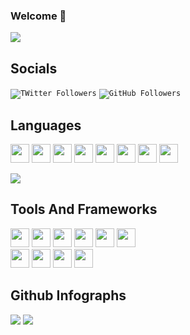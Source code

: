 ### Welcome 👋

<img src="https://github-profile-summary-cards.vercel.app/api/cards/profile-details?username=jackmcguire1&theme=radical&hide_border=true"/>


## Socials
<code><img src="https://img.shields.io/twitter/follow/crazyjack12?label=Twitter&logo=twitter&style=for-the-badge&color=blue" alt="TWitter Followers"/></code>
<code><img src="https://img.shields.io/github/followers/jackmcguire1?label=Followers&logo=GitHub&style=for-the-badge" alt="GitHub Followers" /></code>

## Languages
<code><img height="30" src="https://img.shields.io/badge/JavaScript-323330?style=for-the-badge&logo=javascript&logoColor=F7DF1E"></code>
<code><img height="30" src="https://img.shields.io/badge/TypeScript-007ACC?style=for-the-badge&logo=typescript&logoColor=white"></code>
<code><img height="30" src="https://img.shields.io/badge/CSS3-1572B6?style=for-the-badge&logo=css3&logoColor=white"></code>
<code><img height="30" src="https://img.shields.io/badge/HTML5-E34F26?style=for-the-badge&logo=html5&logoColor=white"></code>
<code><img height="30" src="https://img.shields.io/badge/Java-ED8B00?style=for-the-badge&logo=java&logoColor=white"></code>
<code><img height="30" src="https://img.shields.io/badge/json-5E5C5C?style=for-the-badge&logo=json&logoColor=white"></code>
<code><img height="30" src="https://img.shields.io/badge/Python-FFD43B?style=for-the-badge&logo=python&logoColor=blue"></code>
<code><img height="30" src="https://img.shields.io/badge/Go-00599C?style=for-the-badge&logo=go&logoColor=blue"></code>

<img src="https://github-readme-stats.vercel.app/api/top-langs/?username=jackmcguire1" align="center">


## Tools And Frameworks

<code><img height="30" src="https://img.shields.io/badge/React-20232A?style=for-the-badge&logo=react&logoColor=61DAFB"></code>
<code><img height="30" src="https://img.shields.io/badge/Node.js-339933?style=for-the-badge&logo=nodedotjs&logoColor=white"></code>
<code><img height="30" src="https://img.shields.io/badge/Angular-DD0031?style=for-the-badge&logo=angular&logoColor=white"></code>
<code><img height="30" src="https://img.shields.io/badge/Material%20UI-007FFF?style=for-the-badge&logo=mui&logoColor=white"></code>
<code><img height="30" src="https://img.shields.io/badge/Bootstrap-563D7C?style=for-the-badge&logo=bootstrap&logoColor=white"></code>
<code><img height="30" src="https://img.shields.io/badge/Vuejs-563D7C?style=for-the-badge&logo=vuejs&logoColor=green"></code>
<br>
<code><img height="30" src="https://img.shields.io/badge/PostgreSQL-316192?style=for-the-badge&logo=postgresql&logoColor=white"></code>
<code><img height="30" src="https://img.shields.io/badge/MySQL-005C84?style=for-the-badge&logo=mysql&logoColor=white"></code>
<code><img height="30" src="https://img.shields.io/badge/Redis-DD0031?style=for-the-badge&logo=redis&logoColor=white"></code>
<code><img height="30" src="https://img.shields.io/badge/AWS-ED8B00?style=for-the-badge&logo=aws&logoColor=orange"></code>
## Github Infographs

<img src="https://github-readme-stats.vercel.app/api?username=jackmcguire1"/>
<img src="https://activity-graph.herokuapp.com/graph?username=jackmcguire1&theme=dracula"/>
<!--
**jackmcguire1/jackmcguire1** is a ✨ _special_ ✨ repository because its `README.md` (this file) appears on your GitHub profile.

Here are some ideas to get you started:

- 🔭 I’m currently working on ...
- 🌱 I’m currently learning ...
- 👯 I’m looking to collaborate on ...
- 🤔 I’m looking for help with ...
- 💬 Ask me about ...
- 📫 How to reach me: ...
- 😄 Pronouns: ...
- ⚡ Fun fact: ...
-->
